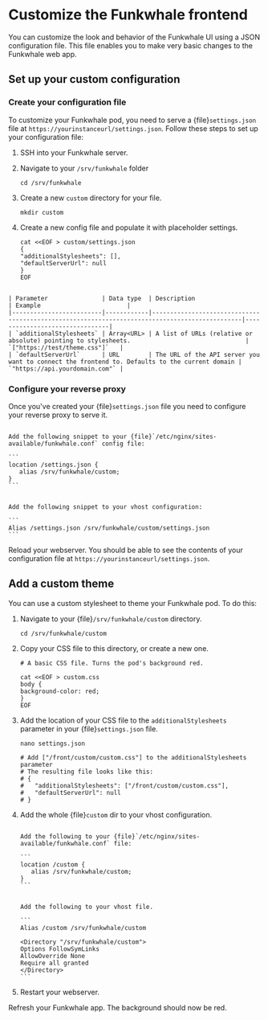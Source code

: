 # Customize the Funkwhale frontend

You can customize the look and behavior of the Funkwhale UI using a JSON configuration file. This file enables you to make very basic changes to the Funkwhale web app.

## Set up your custom configuration

### Create your configuration file

To customize your Funkwhale pod, you need to serve a {file}`settings.json` file at `https://yourinstanceurl/settings.json`. Follow these steps to set up your configuration file:

1. SSH into your Funkwhale server.
2. Navigate to your `/srv/funkwhale` folder

   ```{code} bash
   cd /srv/funkwhale
   ```

3. Create a new `custom` directory for your file.

   ```{code} bash
   mkdir custom
   ```

4. Create a new config file and populate it with placeholder settings.

   ```{code} bash
   cat <<EOF > custom/settings.json
   {
   "additionalStylesheets": [],
   "defaultServerUrl": null
   }
   EOF
   ```

```{dropdown} Supported parameters

| Parameter               | Data type  | Description                                                                                   | Example                        |
|-------------------------|------------|-----------------------------------------------------------------------------------------------|--------------------------------|
| `additionalStylesheets` | Array<URL> | A list of URLs (relative or absolute) pointing to stylesheets.                                | `["https://test/theme.css"]`   |
| `defaultServerUrl`      | URL        | The URL of the API server you want to connect the frontend to. Defaults to the current domain | `"https://api.yourdomain.com"` |

```

### Configure your reverse proxy

Once you've created your {file}`settings.json` file you need to configure your reverse proxy to serve it.

````{tabbed} Nginx

Add the following snippet to your {file}`/etc/nginx/sites-available/funkwhale.conf` config file:

```
location /settings.json {
   alias /srv/funkwhale/custom;
}
```

````

````{tabbed} Apache

Add the following snippet to your vhost configuration:

```
Alias /settings.json /srv/funkwhale/custom/settings.json
```

````

Reload your webserver. You should be able to see the contents of your configuration file at `https://yourinstanceurl/settings.json`.

## Add a custom theme

You can use a custom stylesheet to theme your Funkwhale pod. To do this:

1. Navigate to your {file}`/srv/funkwhale/custom` directory.

   ```{code} bash
   cd /srv/funkwhale/custom
   ```

2. Copy your CSS file to this directory, or create a new one.

   ```{code} bash
   # A basic CSS file. Turns the pod's background red.

   cat <<EOF > custom.css
   body {
   background-color: red;
   }
   EOF
   ```

3. Add the location of your CSS file to the `additionalStylesheets` parameter in your {file}`settings.json` file.

   ```{code} bash
   nano settings.json

   # Add ["/front/custom/custom.css"] to the additionalStylesheets parameter
   # The resulting file looks like this:
   # {
   #   "additionalStylesheets": ["/front/custom/custom.css"],
   #   "defaultServerUrl": null
   # }
   ```

4. Add the whole {file}`custom` dir to your vhost configuration.

   ````{tabbed} Nginx

   Add the following to your {file}`/etc/nginx/sites-available/funkwhale.conf` file:

   ```
   location /custom {
      alias /srv/funkwhale/custom;
   }
   ```
   ````

   ````{tabbed} Apache

   Add the following to your vhost file.

   ```
   Alias /custom /srv/funkwhale/custom

   <Directory "/srv/funkwhale/custom">
   Options FollowSymLinks
   AllowOverride None
   Require all granted
   </Directory>
   ```
   ````

5. Restart your webserver.

Refresh your Funkwhale app. The background should now be red.
